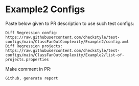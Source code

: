# Example2 Configs
Paste below given to PR description to use such test configs:
```
Diff Regression config: https://raw.githubusercontent.com/checkstyle/test-configs/main/ClassFanOutComplexity/Example2/config.xml
Diff Regression projects: https://raw.githubusercontent.com/checkstyle/test-configs/main/ClassFanOutComplexity/Example2/list-of-projects.properties
```
Make comment in PR:
```
Github, generate report
```
